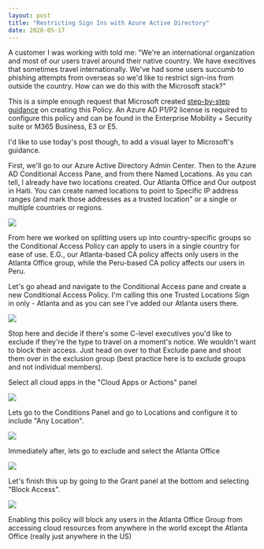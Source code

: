 ```yaml
---
layout: post
title: "Restricting Sign Ins with Azure Active Directory"
date: 2020-05-17
---
```


A customer I was working with told me: "We're an international organization and most of our users travel around their native country. We
have execitives that sometimes travel internationally. We've had some users succumb to phishing attempts from overseas so we'd like to
restrict sign-ins from outside the country. How can we do this with the Microsoft stack?"

This is a simple enough request that Microsoft created [step-by-step guidance](https://docs.microsoft.com/en-us/azure/active-directory/conditional-access/howto-conditional-access-policy-location)
on creating this Policy. An Azure AD P1/P2 license is required to configure this policy and can be found in the Enterprise Mobility + Security suite or M365 Business, E3 or E5.

I'd like to use today's post though, to add a visual layer to Microsoft's guidance.

First, we'll go to our Azure Active Directory Admin Center. Then to the Azure AD Conditional Access Pane, and from there Named Locations.
As you can tell, I already have two locations created. Our Atlanta Office and Our outpost in Haiti. You can create named locations to point to Specific IP address ranges (and mark
those addresses as a trusted location" or a single or multiple countries or regions.

<img src="{{ site.baseurl }}/assets/TrustedLocationCA1.png">

From here we worked on splitting users up into country-specific groups so the Conditional Access Policy can apply to users in a single country for ease of use. E.G., our Atlanta-based CA policy affects only users in the Atlanta Office group, while the Peru-based CA policy affects our users in Peru.

Let's go ahead and navigate to the Conditional Access pane and create a new Conditional Access Policy. I'm calling this one Trusted Locations Sign in only - Atlanta and as you can see I've added our Atlanta users there. 

<img src="{{ site.baseurl }}/assets/TrustedLocationCA2.png">

Stop here and decide if there's some C-level executives you'd like to exclude if they're the type to travel on a moment's notice. We wouldn't want to block their access. Just head on over to that Exclude pane and shoot them over in the exclusion group (best practice here is to exclude groups and not individual members).

Select all cloud apps in the "Cloud Apps or Actions" panel

<img src="{{ site.baseurl }}/assets/TrustedLocationCA3.png">

Lets go to the Conditions Panel and go to Locations and configure it to include "Any Location".

<img src="{{ site.baseurl }}/assets/TrustedLocationCA4.png">

Immediately after, lets go to exclude and select the Atlanta Office

<img src="{{ site.baseurl }}/assets/TrustedLocationCA5.png">

Let's finish this up by going to the Grant panel at the bottom and selecting "Block Access".

<img src="{{ site.baseurl }}/assets/TrustedLocationCA6.png">

Enabling this policy will block any users in the Atlanta Office Group from accessing cloud resources from anywhere in the world except the Atlanta Office (really just anywhere in the US)







